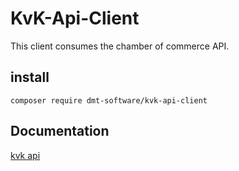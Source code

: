 # KvK-Api-Client

This client consumes the chamber of commerce API.  

## install
```composer require dmt-software/kvk-api-client```

## Documentation 
[kvk api](https://developers.kvk.nl/documentation)